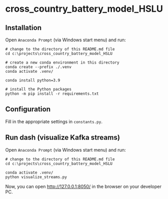 # cross_country_battery_model_HSLU


## Installation
Open `Anaconda Prompt`
(via Windows start menu) and run:
```
# change to the directory of this README.md file
cd c:\projects\cross_country_battery_model_HSLU

# create a new conda environment in this directory
conda create --prefix ./.venv
conda activate .venv/

conda install python=3.9

# install the Python packages
python -m pip install -r requirements.txt
```


## Configuration
Fill in the appropriate settings in `constants.py`.


## Run dash (visualize Kafka streams)
Open `Anaconda Prompt`
(via Windows start menu) and run:
```
# change to the directory of this README.md file
cd c:\projects\cross_country_battery_model_HSLU

conda activate .venv/
python visualize_streams.py
```

Now, you can open http://127.0.0.1:8050/
in the browser on your developer PC.
